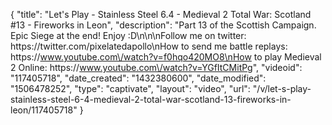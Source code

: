 {
    "title": "Let's Play - Stainless Steel 6.4 - Medieval 2 Total War: Scotland #13 - Fireworks in Leon",
    "description": "Part 13 of the Scottish Campaign.  Epic Siege at the end!  Enjoy :D\n\n\nFollow me on twitter: https:\/\/twitter.com\/pixelatedapollo\nHow to send me battle replays: https:\/\/www.youtube.com\/watch?v=f0hqo420MO8\nHow to play Medieval 2 Online: https:\/\/www.youtube.com\/watch?v=YGfItCMitPg",
    "videoid": "117405718",
    "date_created": "1432380600",
    "date_modified": "1506478252",
    "type": "captivate",
    "layout": "video",
    "url": "\/v\/let-s-play-stainless-steel-6-4-medieval-2-total-war-scotland-13-fireworks-in-leon\/117405718"
}